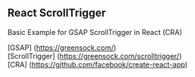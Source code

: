 ## React ScrollTrigger

Basic Example for GSAP ScrollTrigger in React (CRA)

[GSAP] (https://greensock.com/)<br />
[ScrollTrigger] (https://greensock.com/scrolltrigger/)<br />
[CRA] (https://github.com/facebook/create-react-app)<br />